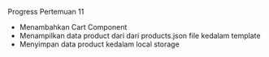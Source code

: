 Progress Pertemuan 11

- Menambahkan Cart Component
- Menampilkan data product dari dari products.json file kedalam template
- Menyimpan data product kedalam local storage
